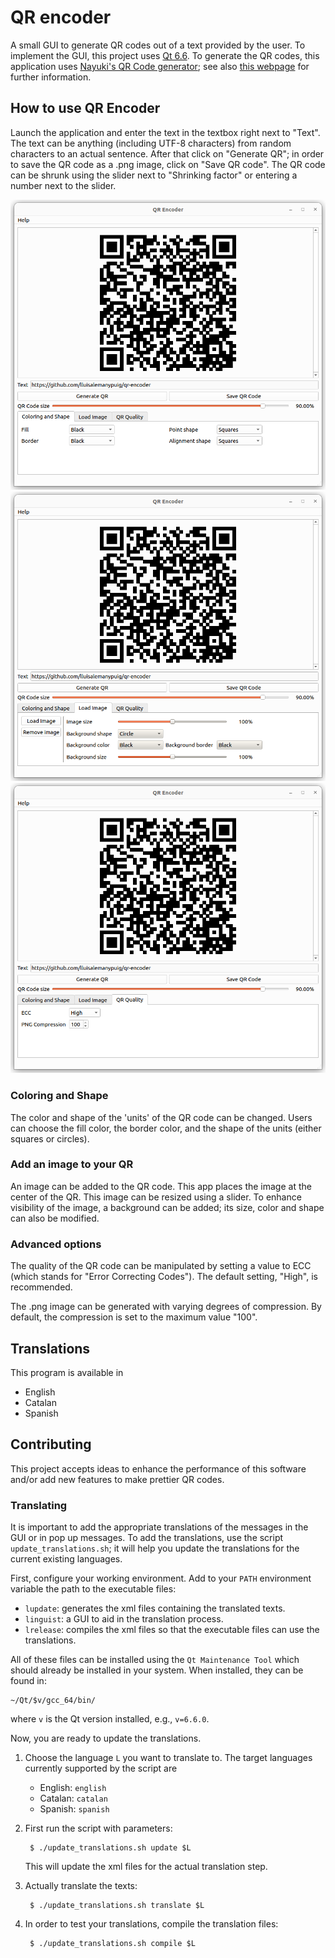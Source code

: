 # QR encoder

A small GUI to generate QR codes out of a text provided by the user. To implement the GUI, this project uses [Qt 6.6](https://doc.qt.io/). To generate the QR codes, this application uses [Nayuki's QR Code generator](https://github.com/nayuki/QR-Code-generator); see also [this webpage](https://www.nayuki.io/page/qr-code-generator-library) for further information.

## How to use QR Encoder

Launch the application and enter the text in the textbox right next to "Text". The text can be anything (including UTF-8 characters) from random characters to an actual sentence. After that click on "Generate QR"; in order to save the QR code as a .png image, click on "Save QR code". The QR code can be shrunk using the slider next to "Shrinking factor" or entering a number next to the slider.

![ ](figures/GUI_1.png)
![ ](figures/GUI_2.png)
![ ](figures/GUI_3.png)

### Coloring and Shape

The color and shape of the 'units' of the QR code can be changed. Users can choose the fill color, the border color, and the shape of the units (either squares or circles).

### Add an image to your QR

An image can be added to the QR code. This app places the image at the center of the QR. This image can be resized using a slider. To enhance visibility of the image, a background can be added; its size, color and shape can also be modified.

### Advanced options

The quality of the QR code can be manipulated by setting a value to ECC (which stands for "Error Correcting Codes"). The default setting, "High", is recommended.

The .png image can be generated with varying degrees of compression. By default, the compression is set to the maximum value "100".

## Translations

This program is available in

- English
- Catalan
- Spanish

## Contributing

This project accepts ideas to enhance the performance of this software and/or add new features to make prettier QR codes.

### Translating

It is important to add the appropriate translations of the messages in the GUI or in pop up messages. To add the translations, use the script `update_translations.sh`; it will help you update the translations for the current existing languages.

First, configure your working environment.  Add to your `PATH` environment variable the path to the executable files:

- `lupdate`: generates the xml files containing the translated texts.
- `linguist`: a GUI to aid in the translation process.
- `lrelease`: compiles the xml files so that the executable files can use the translations.

All of these files can be installed using the `Qt Maintenance Tool` which should already be installed in your system. When installed, they can be found in:

	~/Qt/$v/gcc_64/bin/
	
where `v` is the Qt version installed, e.g., `v=6.6.0`.

Now, you are ready to update the translations.

1. Choose the language `L` you want to translate to. The target languages currently supported by the script are

	- English: `english`
	- Catalan: `catalan`
	- Spanish: `spanish`

2. First run the script with parameters:
	
		$ ./update_translations.sh update $L

	This will update the xml files for the actual translation step.

3. Actually translate the texts:

		$ ./update_translations.sh translate $L
	
4. In order to test your translations, compile the translation files:

		$ ./update_translations.sh compile $L
